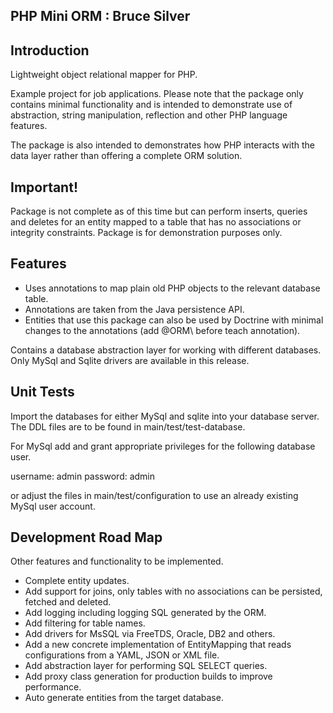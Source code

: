 PHP Mini ORM  : Bruce Silver
----------------------------

Introduction
-------------

Lightweight object relational mapper for PHP.

Example project for job applications.  Please note that the package only contains minimal functionality 
and is intended to demonstrate use of abstraction, string manipulation, reflection and other PHP language 
features.

The package is also intended to demonstrates how PHP interacts with the data layer rather than offering a 
complete ORM solution.

Important!
---------
Package is not complete as of this time but can perform inserts, queries and deletes for an entity mapped 
to a table that has no associations or integrity constraints.
Package is for demonstration purposes only.

Features
--------

- Uses annotations to map plain old PHP objects to the relevant database table.
- Annotations are taken from the Java persistence API.
- Entities that use this package can also be used by Doctrine with minimal changes to the annotations (add @ORM\ before teach annotation).

Contains a database abstraction layer for working with different databases.  Only MySql and Sqlite drivers 
are available in this release.

Unit Tests
----------

Import the databases for either MySql and sqlite into your database server.  The DDL files are to be 
found in main/test/test-database.

For MySql add and grant appropriate privileges for the following database user.

username: admin
password: admin

or adjust the files in main/test/configuration to use an already existing MySql user account.

Development Road Map
--------------------

Other features and functionality to be implemented.

- Complete entity updates.
- Add support for joins, only tables with no associations can be persisted, fetched and deleted.
- Add logging including logging SQL generated by the ORM.
- Add filtering for table names.
- Add drivers for MsSQL via FreeTDS, Oracle, DB2 and others.
- Add a new concrete implementation of EntityMapping that reads configurations from a YAML, JSON or XML file.
- Add abstraction layer for performing SQL SELECT queries.
- Add proxy class generation for production builds to improve performance.
- Auto generate entities from the target database.